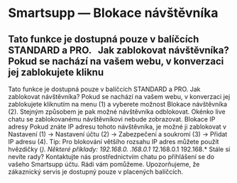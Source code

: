 # Smartsupp — Blokace návštěvníka
## Tato funkce je dostupná pouze v balíčcích STANDARD a PRO.   Jak zablokovat návštěvníka? Pokud se nachází na vašem webu, v konverzaci jej zablokujete kliknu
Tato funkce je dostupná pouze v balíčcích STANDARD a PRO.
Jak zablokovat návštěvníka?
Pokud se nachází na vašem webu, v konverzaci jej zablokujete kliknutím na menu (1) a vyberete možnost Blokace návštěvníka (2). Stejným způsobem je pak možné návštěvníka odblokovat. Okénko live chatu se zablokovanému návštěvníkovi nebude zobrazovat.
Blokace IP adresy
Pokud znáte IP adresu tohoto návštěvníka, je možné ji zablokovat v Nastavení (1) → Nastavení účtu (2) → Zabezpečení a soukromí (3) → Přidat IP adresu (4).
Tip: Pro blokování většího rozsahu IP adres můžete použít hvězdičky (*). Některé příklady:
192.168.0.*
*.168.0.1
1*2.168.0.1
192.168.*
Stále si nevíte rady? Kontaktujte nás prostřednictvím chatu po přihlášení se do vašeho Smartsupp účtu. Rádi vám pomůžeme. Upozorňujeme, že zákaznický servis je dostupný pouze v placených balíčcích.

